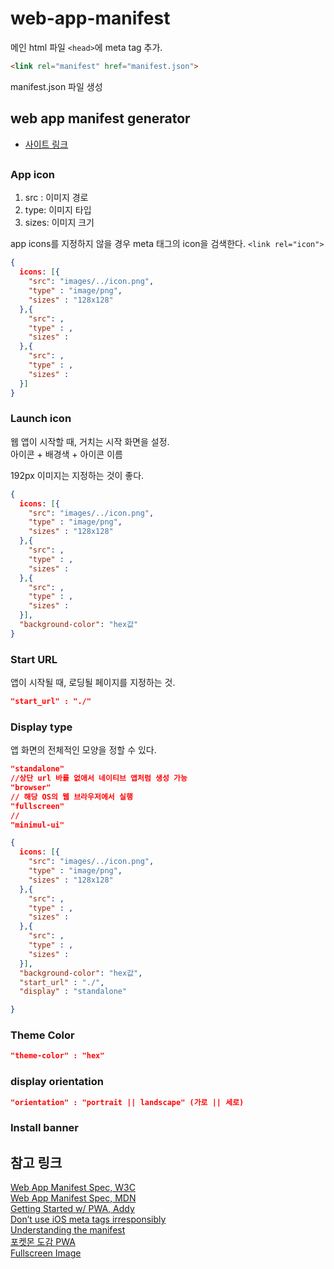 # web-app-manifest

메인 html 파일 `<head>`에 meta tag 추가.

```HTML
<link rel="manifest" href="manifest.json">
```

manifest.json 파일 생성

## web app manifest generator

- [사이트 링크](https://app-manifest.firebaseapp.com/)

##

### App icon

1. src : 이미지 경로
2. type: 이미지 타입
3. sizes: 이미지 크기

app icons를 지정하지 않을 경우 meta 태그의 icon을 검색한다. `<link rel="icon">`

```json
{
  icons: [{
    "src": "images/../icon.png",
    "type" : "image/png",
    "sizes" : "128x128"
  },{
    "src": ,
    "type" : ,
    "sizes" :
  },{
    "src": ,
    "type" : ,
    "sizes" :
  }]
}
```

### Launch icon

웹 앱이 시작할 때, 거치는 시작 화면을 설정.  
아이콘 + 배경색 + 아이콘 이름

192px 이미지는 지정하는 것이 좋다.

```json
{
  icons: [{
    "src": "images/../icon.png",
    "type" : "image/png",
    "sizes" : "128x128"
  },{
    "src": ,
    "type" : ,
    "sizes" :
  },{
    "src": ,
    "type" : ,
    "sizes" :
  }],
  "background-color": "hex값"
}
```

### Start URL

앱이 시작될 때, 로딩될 페이지를 지정하는 것.

```json
"start_url" : "./"
```

### Display type

앱 화면의 전체적인 모양을 정할 수 있다.

```json
"standalone"
//상단 url 바를 없애서 네이티브 앱처럼 생성 가능
"browser"
// 해당 OS의 웹 브라우저에서 실행
"fullscreen"
//
"minimul-ui"
```

```json
{
  icons: [{
    "src": "images/../icon.png",
    "type" : "image/png",
    "sizes" : "128x128"
  },{
    "src": ,
    "type" : ,
    "sizes" :
  },{
    "src": ,
    "type" : ,
    "sizes" :
  }],
  "background-color": "hex값",
  "start_url" : "./",
  "display" : "standalone"

}
```

### Theme Color

```json
"theme-color" : "hex"
```

### display orientation

```json
"orientation" : "portrait || landscape" (가로 || 세로)
```

### Install banner

## 참고 링크

[Web App Manifest Spec, W3C](https://www.w3.org/TR/appmanifest/)  
[Web App Manifest Spec, MDN](https://developer.mozilla.org/en-US/docs/Web/Manifest#Splash_screens)  
[Getting Started w/ PWA, Addy](https://addyosmani.com/blog/getting-started-with-progressive-web-apps/)  
[Don’t use iOS meta tags irresponsibly](https://medium.com/@firt/dont-use-ios-web-app-meta-tag-irresponsibly-in-your-progressive-web-apps-85d70f4438cb)  
[Understanding the manifest](https://thishereweb.com/understanding-the-manifest-for-web-app-3f6cd2b853d6)  
[포켓몬 도감 PWA](http://www.pocketjavascript.com/blog/2015/11/23/introducing-pokedex-org)  
[Fullscreen Image](https://www.androidpolice.com/2017/03/23/chrome-beta-58-adds-support-full-screen-progressive-web-apps-minor-ui-changes-tweaks-custom-tabs-apk-download/)
